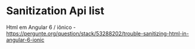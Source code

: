 # Sanitization Api list

Html em Angular 6 / iônico - https://pergunte.org/question/stack/53288202/trouble-sanitizing-html-in-angular-6-ionic
